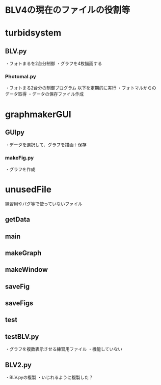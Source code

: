 # BLV4の現在のファイルの役割等


# turbidsystem
## BLV.py
・フォトまるを2台分制御
・グラフを4枚描画する
### Photomal.py
・フォトまる2台分の制御プログラム
以下を定期的に実行
・フォトマルからのデータ取得
・データの保存ファイル作成


# graphmakerGUI
## GUIpy
・データを選択して、グラフを描画＋保存
### makeFig.py
・グラフを作成


# unusedFile
練習用やバグ等で使っていないファイル
## getData
## main
## makeGraph
## makeWindow
## saveFig
## saveFigs
## test
## testBLV.py
・グラフを複数表示させる練習用ファイル
・機能していない
## BLV2.py
・BLV.pyの複製
・いじれるように複製した？